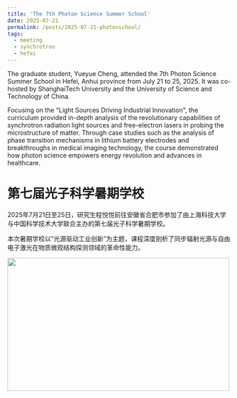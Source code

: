 ```yaml
---
title: 'The 7th Photon Science Summer School'
date: 2025-07-21
permalink: /posts/2025-07-21-photonschool/
tags:
  - meeting
  - synchrotron
  - hefei
---
```


The graduate student, Yueyue Cheng, attended the 7th Photon Science Summer School in Hefei, Anhui province from July 21 to 25, 2025. 
It was co-hosted by ShanghaiTech University and the University of Science and Technology of China.

Focusing on the "Light Sources Driving Industrial Innovation", the curriculum provided in-depth analysis of the revolutionary capabilities of synchrotron radiation light sources and free-electron lasers in probing the microstructure of matter. 
Through case studies such as the analysis of phase transition mechanisms in lithium battery electrodes and breakthroughs in medical imaging technology, the course demonstrated how photon science empowers energy revolution and advances in healthcare.


第七届光子科学暑期学校
======

2025年7月21日至25日，研究生程悦悦前往安徽省合肥市参加了由上海科技大学与中国科学技术大学联合主办的第七届光子科学暑期学校。

本次暑期学校以“光源驱动工业创新”为主题，课程深度剖析了同步辐射光源与自由电子激光在物质微观结构探测领域的革命性能力。

<image align="left" width="500" height="300" src="/images/news/202507photonschool.png"></image>